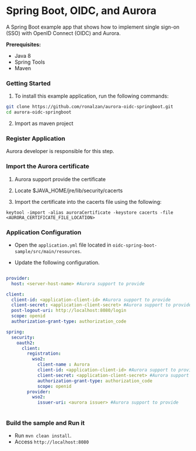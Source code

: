 # Spring Boot, OIDC, and Aurora

A Spring Boot example app that shows how to implement single sign-on (SSO) with OpenID Connect (OIDC) and Aurora.

**Prerequisites:** 

- Java 8
- Spring Tools
- Maven

### Getting Started

1) To install this example application, run the following commands:

```bash
git clone https://github.com/ronalzan/aurora-oidc-springboot.git
cd aurora-oidc-springboot
```

2) Import as maven project

### Register Application

Aurora developer is responsible for this step.

### Import the Aurora certificate

1. Aurora support provide the certificate

2. Locate $JAVA_HOME/jre/lib/security/cacerts

3. Import the certificate into the cacerts file using the following:

```shell
keytool -import -alias auroraCertificate -keystore cacerts -file <AURORA_CERTIFICATE_FILE_LOCATION>
```
                        
### Application Configuration
  
- Open the `application.yml` file located in `oidc-spring-boot-sample/src/main/resources`.
  
- Update the following configuration. 
  
```yaml

provider:
  host: <server-host-name> #Aurora support to provide

client:
  client-id: <application-client-id> #Aurora support to provide
  client-secret: <application-client-secret> #Aurora support to provide
  post-logout-uri: http://localhost:8080/login
  scope: openid
  authorization-grant-type: authorization_code

spring:
  security:
    oauth2:
      client:
        registration:
          wso2:
            client-name : Aurora
            client-id: <application-client-id> #Aurora support to provide
            client-secret: <application-client-secret> #Aurora support to provide
            authorization-grant-type: authorization_code
            scope: openid
        provider:
          wso2:
            issuer-uri: <aurora issuer> #Aurora support to provide
 
```

### Build the sample and Run it
  
  - Run `mvn clean install`. 
  - Access `http://localhost:8080` 
